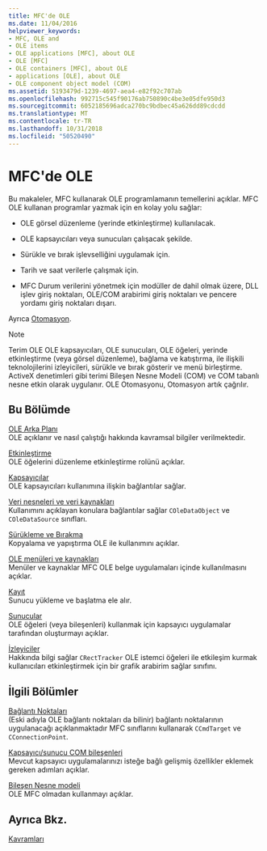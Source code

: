 ```yaml
---
title: MFC'de OLE
ms.date: 11/04/2016
helpviewer_keywords:
- MFC, OLE and
- OLE items
- OLE applications [MFC], about OLE
- OLE [MFC]
- OLE containers [MFC], about OLE
- applications [OLE], about OLE
- OLE component object model (COM)
ms.assetid: 5193479d-1239-4697-aea4-e82f92c707ab
ms.openlocfilehash: 992715c545f90176ab750890c4be3e05dfe950d3
ms.sourcegitcommit: 6052185696adca270bc9bdbec45a626dd89cdcdd
ms.translationtype: MT
ms.contentlocale: tr-TR
ms.lasthandoff: 10/31/2018
ms.locfileid: "50520490"
---
```

# <a name="ole-in-mfc"></a>MFC'de OLE

Bu makaleler, MFC kullanarak OLE programlamanın temellerini açıklar. MFC OLE kullanan programlar yazmak için en kolay yolu sağlar:

- OLE görsel düzenleme (yerinde etkinleştirme) kullanılacak.

- OLE kapsayıcıları veya sunucuları çalışacak şekilde.

- Sürükle ve bırak işlevselliğini uygulamak için.

- Tarih ve saat verilerle çalışmak için.

- MFC Durum verilerini yönetmek için modüller de dahil olmak üzere, DLL işlev giriş noktaları, OLE/COM arabirimi giriş noktaları ve pencere yordamı giriş noktaları dışarı.

Ayrıca [Otomasyon](../mfc/automation.md).

> [!NOTE]
>  Terim OLE OLE kapsayıcıları, OLE sunucuları, OLE öğeleri, yerinde etkinleştirme (veya görsel düzenleme), bağlama ve katıştırma, ile ilişkili teknolojilerini izleyicileri, sürükle ve bırak gösterir ve menü birleştirme. ActiveX denetimleri gibi terimi Bileşen Nesne Modeli (COM) ve COM tabanlı nesne etkin olarak uygulanır. OLE Otomasyonu, Otomasyon artık çağrılır.

## <a name="in-this-section"></a>Bu Bölümde

[OLE Arka Planı](../mfc/ole-background.md)<br/>
OLE açıklanır ve nasıl çalıştığı hakkında kavramsal bilgiler verilmektedir.

[Etkinleştirme](../mfc/activation-cpp.md)<br/>
OLE öğelerini düzenleme etkinleştirme rolünü açıklar.

[Kapsayıcılar](../mfc/containers.md)<br/>
OLE kapsayıcıları kullanımına ilişkin bağlantılar sağlar.

[Veri nesneleri ve veri kaynakları](../mfc/data-objects-and-data-sources-ole.md)<br/>
Kullanımını açıklayan konulara bağlantılar sağlar `COleDataObject` ve `COleDataSource` sınıfları.

[Sürükleme ve Bırakma](../mfc/drag-and-drop-ole.md)<br/>
Kopyalama ve yapıştırma OLE ile kullanımını açıklar.

[OLE menüleri ve kaynakları](../mfc/menus-and-resources-ole.md)<br/>
Menüler ve kaynaklar MFC OLE belge uygulamaları içinde kullanılmasını açıklar.

[Kayıt](../mfc/registration.md)<br/>
Sunucu yükleme ve başlatma ele alır.

[Sunucular](../mfc/servers.md)<br/>
OLE öğeleri (veya bileşenleri) kullanmak için kapsayıcı uygulamalar tarafından oluşturmayı açıklar.

[İzleyiciler](../mfc/trackers.md)<br/>
Hakkında bilgi sağlar `CRectTracker` OLE istemci öğeleri ile etkileşim kurmak kullanıcıları etkinleştirmek için bir grafik arabirim sağlar sınıfını.

## <a name="related-sections"></a>İlgili Bölümler

[Bağlantı Noktaları](../mfc/connection-points.md)<br/>
(Eski adıyla OLE bağlantı noktaları da bilinir) bağlantı noktalarının uygulanacağı açıklanmaktadır MFC sınıflarını kullanarak `CCmdTarget` ve `CConnectionPoint`.

[Kapsayıcı/sunucu COM bileşenleri](../mfc/containers-advanced-features.md)<br/>
Mevcut kapsayıcı uygulamalarınızı isteğe bağlı gelişmiş özellikler eklemek gereken adımları açıklar.

[Bileşen Nesne modeli](/windows/desktop/com/the-component-object-model)<br/>
OLE MFC olmadan kullanmayı açıklar.

## <a name="see-also"></a>Ayrıca Bkz.

[Kavramları](../mfc/mfc-concepts.md)

